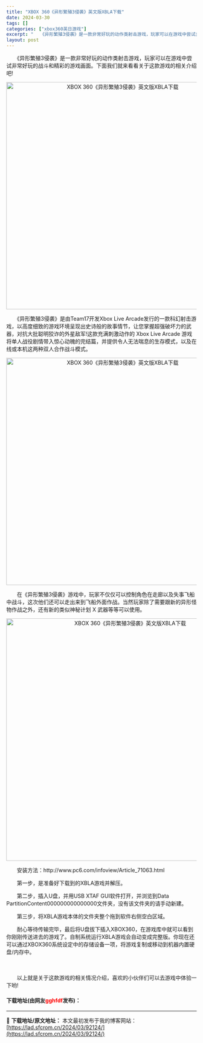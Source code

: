 ```yaml
---
title: "XBOX 360《异形繁殖3侵袭》英文版XBLA下载"
date: 2024-03-30
tags: []
categories: ["xbox360英日游戏"]
excerpt: "　　《异形繁殖3侵袭》是一款非常好玩的动作类射击游戏，玩家可以在游戏中尝试非常好玩的战斗和精彩的游戏画面。下面我们就来看看关于这款游戏的相关介绍吧! 　　《异形繁殖3侵袭》是由Team17开发Xbox Live Arcade发行的一款科幻射击游戏，以高度细致的游戏环境呈现出史诗般的故事情节，让您掌握&hellip;"
layout: post
---
```


 <p>　　《异形繁殖3侵袭》是一款非常好玩的动作类射击游戏，玩家可以在游戏中尝试非常好玩的战斗和精彩的游戏画面。下面我们就来看看关于这款游戏的相关介绍吧!</p> <p align="center"><img align="" border="0" src="https://lad.sfcrom.cn/wp-content/uploads/2024/03/20240330_6607e0108991d.webp" width="600" alt="XBOX 360《异形繁殖3侵袭》英文版XBLA下载" /></p> <p>　　《异形繁殖3侵袭》是由Team17开发Xbox Live Arcade发行的一款科幻射击游戏，以高度细致的游戏环境呈现出史诗般的故事情节，让您掌握超强破坏力的武器，对抗大批聪明狡诈的外星敌军!这款充满刺激动作的 Xbox Live Arcade 游戏将单人战役剧情带入惊心动魄的完结篇，并提供令人无法喘息的生存模式，以及在线或本机这两种双人合作战斗模式。</p> <p align="center"><img align="" border="0" src="https://lad.sfcrom.cn/wp-content/uploads/2024/03/20240330_6607e010e5cf8.webp" width="600" alt="XBOX 360《异形繁殖3侵袭》英文版XBLA下载" /></p> <p>　　在《异形繁殖3侵袭》游戏中，玩家不仅仅可以控制角色在走廊以及失事飞船中战斗，这次他们还可以走出来到飞船外面作战。当然玩家除了需要跟新的异形怪物作战之外，还有新的类似神秘计划 X 武器等等可以使用。</p> <p align="center"><img align="" border="0" src="https://lad.sfcrom.cn/wp-content/uploads/2024/03/20240330_6607e01148c6d.webp" width="640" alt="XBOX 360《异形繁殖3侵袭》英文版XBLA下载" /></p> <p>　　安装方法：http://www.pc6.com/infoview/Article_71063.html</p> <p>　　第一步，是准备好下载到的XBLA游戏并解压。</p> <p>　　第二步，插入U盘，并用USB XTAF GUI软件打开，并浏览到Data PartitionContent 000000000000000文件夹，没有该文件夹的请手动新建。</p> <p>　　第三步，将XBLA游戏本体的文件夹整个拖到软件右侧空白区域。</p> <p>　　耐心等待传输完毕，最后将U盘拔下插入XBOX360，在游戏库中就可以看到你刚刚传送进去的游戏了。自制系统运行XBLA游戏会自动变成完整版。你现在还可以通过XBOX360系统设定中的存储设备一项，将游戏复制或移动到机器内置硬盘/内存中。</p> <p><strong>　　</strong></p> <p>　　以上就是关于这款游戏的相关情况介绍，喜欢的小伙伴们可以去游戏中体验一下哟!</p> <p><h4>下载地址(由网友<font color="red">gghfdf</font>发布)：</h4></p> 

---
📖 **下载地址/原文地址：** 本文最初发布于我的博客网站：[https://lad.sfcrom.cn/2024/03/92124/](https://lad.sfcrom.cn/2024/03/92124/)
